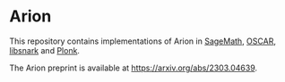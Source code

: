 # Arion
This repository contains implementations of Arion in [SageMath](https://www.sagemath.org/), [OSCAR](https://oscar.computeralgebra.de/), [libsnark](https://github.com/scipr-lab/libsnark) and [Plonk](https://github.com/dusk-network/plonk).

The Arion preprint is available at https://arxiv.org/abs/2303.04639.
